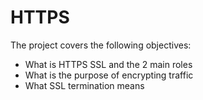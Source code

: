 # HTTPS
The project covers the following objectives:
* What is HTTPS SSL and the 2 main roles
* What is the purpose of encrypting traffic
* What SSL termination means
